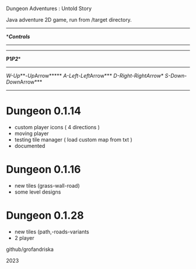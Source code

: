 Dungeon Adventures : Untold Story 

Java adventure 2D game, run from /target directory. 


***************************
**********Controls*********
***************************
***************************
******P1***********P2******
***************************
**W*-*Up****-*Up*Arrow*****
**A*-*Left**-*Left*Arrow*** 
**D*-*Right*-*Right*Arrow**
**S*-*Down**-*Down*Arrow***
***************************


# Dungeon 0.1.14
- custom player icons ( 4 directions )
- moving player
- testing tile manager ( load custom map from txt )
- documented



# Dungeon 0.1.16
- new tiles (grass-wall-road)
- some level designs

# Dungeon 0.1.28
- new tiles (path,-roads-variants
- 2 player





github/grofandriska

2023
